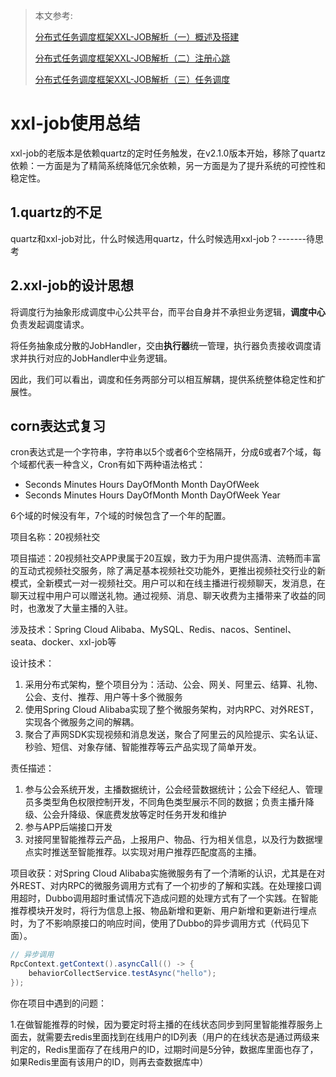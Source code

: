 > 本文参考:
>
> [分布式任务调度框架XXL-JOB解析（一）概述及搭建](https://juejin.im/post/5dd133005188252ad04c4f94 )
>
> [分布式任务调度框架XXL-JOB解析（二）注册心跳](https://juejin.im/post/5dd1f1a2f265da0bd71ff2be )
>
> [分布式任务调度框架XXL-JOB解析（三）任务调度](https://juejin.im/post/5dd235f76fb9a0201b46a8d6 )

# xxl-job使用总结

xxl-job的老版本是依赖quartz的定时任务触发，在v2.1.0版本开始，移除了quartz依赖：一方面是为了精简系统降低冗余依赖，另一方面是为了提升系统的可控性和稳定性。



## 1.quartz的不足

quartz和xxl-job对比，什么时候选用quartz，什么时候选用xxl-job？-------待思考



## 2.xxl-job的设计思想

将调度行为抽象形成调度中心公共平台，而平台自身并不承担业务逻辑，**调度中心**负责发起调度请求。

将任务抽象成分散的JobHandler，交由**执行器**统一管理，执行器负责接收调度请求并执行对应的JobHandler中业务逻辑。

因此，我们可以看出，调度和任务两部分可以相互解耦，提供系统整体稳定性和扩展性。











## corn表达式复习

cron表达式是一个字符串，字符串以5个或者6个空格隔开，分成6或者7个域，每个域都代表一种含义，Cron有如下两种语法格式：

* Seconds Minutes Hours DayOfMonth Month DayOfWeek
* Seconds Minutes Hours DayOfMonth Month DayOfWeek Year

6个域的时候没有年，7个域的时候包含了一个年的配置。





项目名称：20视频社交

项目描述：20视频社交APP隶属于20互娱，致力于为用户提供高清、流畅而丰富的互动式视频社交服务，除了满足基本视频社交功能外，更推出视频社交行业的新模式，全新模式一对一视频社交。用户可以和在线主播进行视频聊天，发消息，在聊天过程中用户可以赠送礼物。通过视频、消息、聊天收费为主播带来了收益的同时，也激发了大量主播的入驻。

涉及技术：Spring Cloud Alibaba、MySQL、Redis、nacos、Sentinel、seata、docker、xxl-job等

设计技术：

1. 采用分布式架构，整个项目分为：活动、公会、网关、阿里云、结算、礼物、公会、支付、推荐、用户等十多个微服务
2. 使用Spring Cloud Alibaba实现了整个微服务架构，对内RPC、对外REST，实现各个微服务之间的解耦。
3. 聚合了声网SDK实现视频和消息发送，聚合了阿里云的风险提示、实名认证、秒验、短信、对象存储、智能推荐等云产品实现了简单开发。

责任描述：

1. 参与公会系统开发，主播数据统计，公会经营数据统计；公会下经纪人、管理员多类型角色权限控制开发，不同角色类型展示不同的数据；负责主播升降级、公会升降级、保底费发放等定时任务开发和维护
2. 参与APP后端接口开发
3. 对接阿里智能推荐云产品，上报用户、物品、行为相关信息，以及行为数据埋点实时推送至智能推荐。以实现对用户推荐匹配度高的主播。

项目收获：对Spring Cloud Alibaba实施微服务有了一个清晰的认识，尤其是在对外REST、对内RPC的微服务调用方式有了一个初步的了解和实践。在处理接口调用超时，Dubbo调用超时重试情况下造成问题的处理方式有了一个实践。在智能推荐模块开发时，将行为信息上报、物品新增和更新、用户新增和更新进行埋点时，为了不影响原接口的响应时间，使用了Dubbo的异步调用方式（代码见下面）。

```java
// 异步调用
RpcContext.getContext().asyncCall(() -> {
    behaviorCollectService.testAsync("hello");
});
```

你在项目中遇到的问题：

1.在做智能推荐的时候，因为要定时将主播的在线状态同步到阿里智能推荐服务上面去，就需要去redis里面找到在线用户的ID列表（用户的在线状态是通过两级来判定的，Redis里面存了在线用户的ID，过期时间是5分钟，数据库里面也存了，如果Redis里面有该用户的ID，则再去查数据库中）

